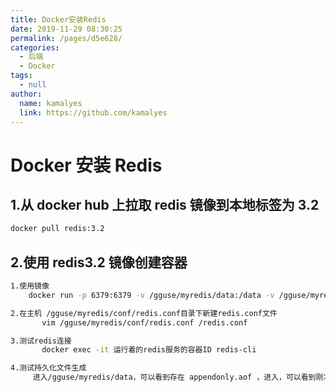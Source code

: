```yaml
---
title: Docker安装Redis
date: 2019-11-29 08:30:25
permalink: /pages/d5e628/
categories: 
  - 后端
  - Docker
tags: 
  - null
author: 
  name: kamalyes
  link: https://github.com/kamalyes
---
```


# Docker 安装 Redis

## 1.从 docker hub 上拉取 redis 镜像到本地标签为 3.2

```bash
docker pull redis:3.2
```

## 2.使用 redis3.2 镜像创建容器

```bash
1.使用镜像
    docker run -p 6379:6379 -v /gguse/myredis/data:/data -v /gguse/myredis/conf/redis.conf:/usr/local/etc/redis/redis.conf -d redis:3.2 redis-server /usr/local/etc/redis/redis.conf --appendonly yes

2.在主机 /gguse/myredis/conf/redis.conf目录下新建redis.conf文件
       vim /gguse/myredis/conf/redis.conf /redis.conf

3.测试redis连接
       docker exec -it 运行着的redis服务的容器ID redis-cli

4.测试持久化文件生成
     进入/gguse/myredis/data，可以看到存在 appendonly.aof ，进入，可以看到刚才存储的数据。
```
